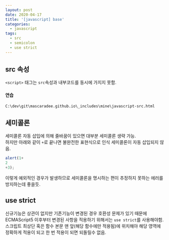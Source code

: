 ```yaml
---
layout: post
date: 2020-04-17
title: '[javascript] base'
categories:
  - javascript
tags:
  - src
  - semicolon
  - use strict
---
```


## src 속성
`<script>` 태그는 `src`속성과 내부코드를 동시에 가지지 못함.

#### 연습
`C:\dev\git\mascaradee.github.io\_includes\mine\javascript-src.html`

## 세미콜론
세미콜론 자동 삽입에 의해 줄바꿈이 있으면 대부분 세미콜론 생략 가능.  
하지만 아래와 같이 `+`로 끝나면 불완전한 표현식으로 인식 세미콜론이 자동 삽입되지 않음.
```javascript
alert(1+
2
+3);
```
이렇게 예외적인 경우가 발생하므로 세미콜론을 명시하는 편이 추정하지 못하는 에러를 방지하는데 좋을듯.

## use strict
신규기능은 상관이 없지만 기존기능이 변경된 경우 호환성 문제가 있기 때문에  
ECMAScript5 이후부터 변경된 사항을 적용하기 위해서는 `use strict`를 사용해야함.  
스크립트 최상단 혹은 함수 본문 맨 앞(해당 함수에만 적용됨)에 위치해야 해당 영역에 정확하게 적용이 되고 한 번 적용이 되면 되돌릴수 없음.
